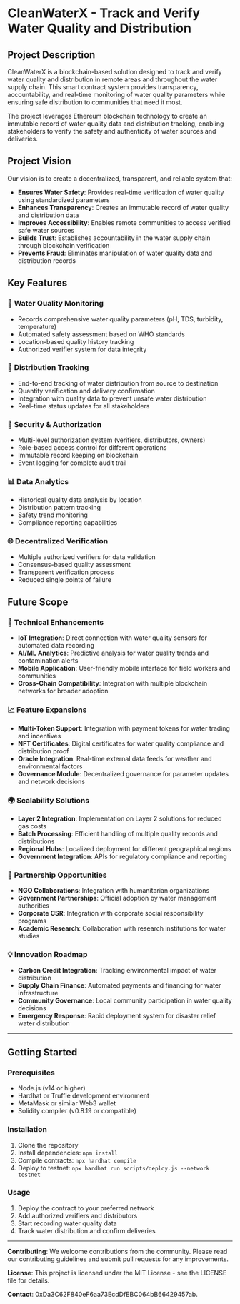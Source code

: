 # CleanWaterX - Track and Verify Water Quality and Distribution

## Project Description

CleanWaterX is a blockchain-based solution designed to track and verify water quality and distribution in remote areas and throughout the water supply chain. This smart contract system provides transparency, accountability, and real-time monitoring of water quality parameters while ensuring safe distribution to communities that need it most.

The project leverages Ethereum blockchain technology to create an immutable record of water quality data and distribution tracking, enabling stakeholders to verify the safety and authenticity of water sources and deliveries.

## Project Vision

Our vision is to create a decentralized, transparent, and reliable system that:

- **Ensures Water Safety**: Provides real-time verification of water quality using standardized parameters
- **Enhances Transparency**: Creates an immutable record of water quality and distribution data
- **Improves Accessibility**: Enables remote communities to access verified safe water sources
- **Builds Trust**: Establishes accountability in the water supply chain through blockchain verification
- **Prevents Fraud**: Eliminates manipulation of water quality data and distribution records

## Key Features

### 🔬 **Water Quality Monitoring**
- Records comprehensive water quality parameters (pH, TDS, turbidity, temperature)
- Automated safety assessment based on WHO standards
- Location-based quality history tracking
- Authorized verifier system for data integrity

### 🚚 **Distribution Tracking**
- End-to-end tracking of water distribution from source to destination
- Quantity verification and delivery confirmation
- Integration with quality data to prevent unsafe water distribution
- Real-time status updates for all stakeholders

### 🔐 **Security & Authorization**
- Multi-level authorization system (verifiers, distributors, owners)
- Role-based access control for different operations
- Immutable record keeping on blockchain
- Event logging for complete audit trail

### 📊 **Data Analytics**
- Historical quality data analysis by location
- Distribution pattern tracking
- Safety trend monitoring
- Compliance reporting capabilities

### 🌐 **Decentralized Verification**
- Multiple authorized verifiers for data validation
- Consensus-based quality assessment
- Transparent verification process
- Reduced single points of failure

## Future Scope

### 🔮 **Technical Enhancements**
- **IoT Integration**: Direct connection with water quality sensors for automated data recording
- **AI/ML Analytics**: Predictive analysis for water quality trends and contamination alerts
- **Mobile Application**: User-friendly mobile interface for field workers and communities
- **Cross-Chain Compatibility**: Integration with multiple blockchain networks for broader adoption

### 📈 **Feature Expansions**
- **Multi-Token Support**: Integration with payment tokens for water trading and incentives
- **NFT Certificates**: Digital certificates for water quality compliance and distribution proof
- **Oracle Integration**: Real-time external data feeds for weather and environmental factors
- **Governance Module**: Decentralized governance for parameter updates and network decisions

### 🌍 **Scalability Solutions**
- **Layer 2 Integration**: Implementation on Layer 2 solutions for reduced gas costs
- **Batch Processing**: Efficient handling of multiple quality records and distributions
- **Regional Hubs**: Localized deployment for different geographical regions
- **Government Integration**: APIs for regulatory compliance and reporting

### 🤝 **Partnership Opportunities**
- **NGO Collaborations**: Integration with humanitarian organizations
- **Government Partnerships**: Official adoption by water management authorities
- **Corporate CSR**: Integration with corporate social responsibility programs
- **Academic Research**: Collaboration with research institutions for water studies

### 💡 **Innovation Roadmap**
- **Carbon Credit Integration**: Tracking environmental impact of water distribution
- **Supply Chain Finance**: Automated payments and financing for water infrastructure
- **Community Governance**: Local community participation in water quality decisions
- **Emergency Response**: Rapid deployment system for disaster relief water distribution

---

## Getting Started

### Prerequisites
- Node.js (v14 or higher)
- Hardhat or Truffle development environment
- MetaMask or similar Web3 wallet
- Solidity compiler (v0.8.19 or compatible)

### Installation
1. Clone the repository
2. Install dependencies: `npm install`
3. Compile contracts: `npx hardhat compile`
4. Deploy to testnet: `npx hardhat run scripts/deploy.js --network testnet`

### Usage
1. Deploy the contract to your preferred network
2. Add authorized verifiers and distributors
3. Start recording water quality data
4. Track water distribution and confirm deliveries

---

**Contributing**: We welcome contributions from the community. Please read our contributing guidelines and submit pull requests for any improvements.

**License**: This project is licensed under the MIT License - see the LICENSE file for details.

**Contact**: 0xDa3C62F840eF6aa73EcdDfEBC064bB66429457ab.
